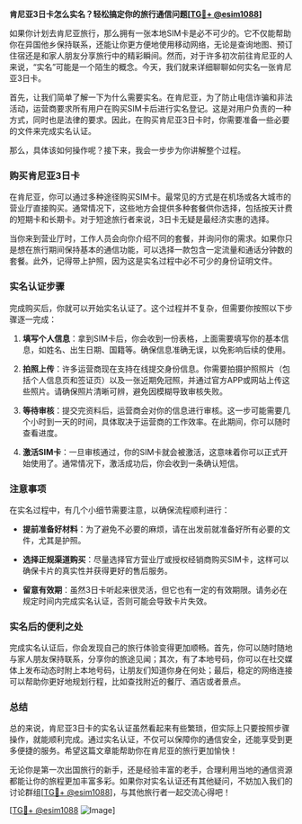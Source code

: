 **肯尼亚3日卡怎么实名？轻松搞定你的旅行通信问题[[TG💪+ @esim1088](https://t.me/s/esim1088)]**

如果你计划去肯尼亚旅行，那么拥有一张本地SIM卡是必不可少的。它不仅能帮助你在异国他乡保持联系，还能让你更方便地使用移动网络，无论是查询地图、预订住宿还是和家人朋友分享旅行中的精彩瞬间。然而，对于许多初次前往肯尼亚的人来说，“实名”可能是一个陌生的概念。今天，我们就来详细聊聊如何实名一张肯尼亚3日卡。

首先，让我们简单了解一下为什么需要实名。在肯尼亚，为了防止电信诈骗和非法活动，运营商要求所有用户在购买SIM卡后进行实名登记。这是对用户负责的一种方式，同时也是法律的要求。因此，在购买肯尼亚3日卡时，你需要准备一些必要的文件来完成实名认证。

那么，具体该如何操作呢？接下来，我会一步步为你讲解整个过程。

### 购买肯尼亚3日卡

在肯尼亚，你可以通过多种途径购买SIM卡。最常见的方式是在机场或各大城市的营业厅直接购买。通常情况下，这些地方会提供多种套餐供你选择，包括按天计费的短期卡和长期卡。对于短途旅行者来说，3日卡无疑是最经济实惠的选择。

当你来到营业厅时，工作人员会向你介绍不同的套餐，并询问你的需求。如果你只是想在旅行期间保持基本的通信功能，可以选择一款包含一定流量和通话分钟数的套餐。此外，记得带上护照，因为这是实名过程中必不可少的身份证明文件。

### 实名认证步骤

完成购买后，你就可以开始实名认证了。这个过程并不复杂，但需要你按照以下步骤逐一完成：

1. **填写个人信息**：拿到SIM卡后，你会收到一份表格，上面需要填写你的基本信息，如姓名、出生日期、国籍等。确保信息准确无误，以免影响后续的使用。

2. **拍照上传**：许多运营商现在支持在线提交身份信息。你需要拍摄护照照片（包括个人信息页和签证页）以及一张近期免冠照，并通过官方APP或网站上传这些照片。请确保照片清晰可辨，避免因模糊导致审核失败。

3. **等待审核**：提交完资料后，运营商会对你的信息进行审核。这一步可能需要几个小时到一天的时间，具体取决于运营商的工作效率。在此期间，你可以随时查看进度。

4. **激活SIM卡**：一旦审核通过，你的SIM卡就会被激活，这意味着你可以正式开始使用了。通常情况下，激活成功后，你会收到一条确认短信。

### 注意事项

在实名过程中，有几个小细节需要注意，以确保流程顺利进行：

- **提前准备好材料**：为了避免不必要的麻烦，请在出发前就准备好所有必要的文件，尤其是护照。
  
- **选择正规渠道购买**：尽量选择官方营业厅或授权经销商购买SIM卡，这样可以确保卡片的真实性并获得更好的售后服务。

- **留意有效期**：虽然3日卡听起来很灵活，但它也有一定的有效期限。请务必在规定时间内完成实名认证，否则可能会导致卡片失效。

### 实名后的便利之处

完成实名认证后，你会发现自己的旅行体验变得更加顺畅。首先，你可以随时随地与家人朋友保持联系，分享你的旅途见闻；其次，有了本地号码，你可以在社交媒体上发布动态时附上本地号码，让朋友们知道你身在何处；最后，稳定的网络连接可以帮助你更好地规划行程，比如查找附近的餐厅、酒店或者景点。

### 总结

总的来说，肯尼亚3日卡的实名认证虽然看起来有些繁琐，但实际上只要按照步骤操作，就能顺利完成。通过实名认证，不仅可以保障你的通信安全，还能享受到更多便捷的服务。希望这篇文章能帮助你在肯尼亚的旅行更加愉快！

无论你是第一次出国旅行的新手，还是经验丰富的老手，合理利用当地的通信资源都能让你的旅程更加丰富多彩。如果你对实名认证还有其他疑问，不妨加入我们的讨论群组[[TG💪+ @esim1088](https://t.me/s/esim1088)]，与其他旅行者一起交流心得吧！

[[TG💪+ @esim1088](https://t.me/s/esim1088) ![Image](https://i.postimg.cc/4NQfJmqS/Snipaste-2025-05-13-00-14-12.png)]